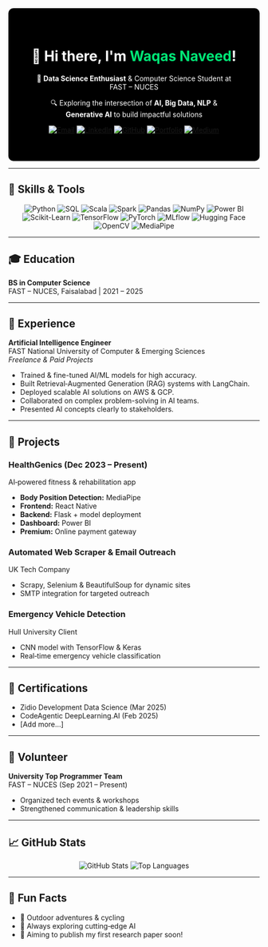 <div align="center" style="background-color: #000; color: #fff; padding: 40px; border-radius: 10px;">

<h1>👋 Hi there, I'm <span style="color: #00e676;">Waqas Naveed</span>!</h1>
<p>🚀 <strong>Data Science Enthusiast</strong> & Computer Science Student at FAST – NUCES</p>
<p>🔍 Exploring the intersection of <strong>AI, Big Data, NLP</strong> & <strong>Generative AI</strong> to build impactful solutions</p>

<p>
  <a href="mailto:waqas56jb@gmail.com"><img src="https://img.shields.io/badge/Email-D14836?style=for-the-badge&logo=gmail&logoColor=white" alt="Email" /></a>
  <a href="https://www.linkedin.com/in/waqas-naveed-630297247/"><img src="https://img.shields.io/badge/LinkedIn-0A66C2?style=for-the-badge&logo=linkedin&logoColor=white" alt="LinkedIn" /></a>
  <a href="https://github.com/Waqas56jb"><img src="https://img.shields.io/badge/GitHub-181717?style=for-the-badge&logo=github&logoColor=white" alt="GitHub" /></a>
  <a href="https://personal-portfolio-website-opal-five.vercel.app/"><img src="https://img.shields.io/badge/Portfolio-FF4081?style=for-the-badge&logo=vercel&logoColor=white" alt="Portfolio" /></a>
  <a href="https://medium.com/@waqas56jb"><img src="https://img.shields.io/badge/Medium-000000?style=for-the-badge&logo=medium&logoColor=white" alt="Medium" /></a>
</p>

</div>

---

## 🧰 Skills & Tools

<p align="center">
  <!-- Programming -->
  <img src="https://img.shields.io/badge/Python-3776AB?style=for-the-badge&logo=python&logoColor=white" alt="Python" />
  <img src="https://img.shields.io/badge/SQL-316192?style=for-the-badge&logo=postgresql&logoColor=white" alt="SQL" />
  <img src="https://img.shields.io/badge/Scala-DC322F?style=for-the-badge&logo=scala&logoColor=white" alt="Scala" />
  <img src="https://img.shields.io/badge/Apache%20Spark-E25A1C?style=for-the-badge&logo=apachespark&logoColor=white" alt="Spark" />

  <!-- Data Manipulation -->
  <img src="https://img.shields.io/badge/Pandas-150458?style=for-the-badge&logo=pandas&logoColor=white" alt="Pandas" />
  <img src="https://img.shields.io/badge/NumPy-013243?style=for-the-badge&logo=numpy&logoColor=white" alt="NumPy" />
  <img src="https://img.shields.io/badge/PowerBI-F2C811?style=for-the-badge&logo=powerbi&logoColor=white" alt="Power BI" />

  <!-- ML & DL -->
  <img src="https://img.shields.io/badge/Scikit--Learn-F7931E?style=for-the-badge&logo=scikit-learn&logoColor=white" alt="Scikit-Learn" />
  <img src="https://img.shields.io/badge/TensorFlow-FF6F00?style=for-the-badge&logo=tensorflow&logoColor=white" alt="TensorFlow" />
  <img src="https://img.shields.io/badge/PyTorch-EE4C2C?style=for-the-badge&logo=pytorch&logoColor=white" alt="PyTorch" />
  <img src="https://img.shields.io/badge/MLflow-0194E2?style=for-the-badge&logo=mlflow&logoColor=white" alt="MLflow" />

  <!-- NLP & CV -->
  <img src="https://img.shields.io/badge/HuggingFace-FF8A00?style=for-the-badge&logo=huggingface&logoColor=black" alt="Hugging Face" />
  <img src="https://img.shields.io/badge/OpenCV-5C3EE8?style=for-the-badge&logo=opencv&logoColor=white" alt="OpenCV" />
  <img src="https://img.shields.io/badge/MediaPipe-FF9C00?style=for-the-badge&logo=mediapipe&logoColor=white" alt="MediaPipe" />
</p>

---

## 🎓 Education

**BS in Computer Science**  
FAST – NUCES, Faisalabad | 2021 – 2025

---

## 💼 Experience

**Artificial Intelligence Engineer**  
FAST National University of Computer & Emerging Sciences  
_Freelance & Paid Projects_  
- Trained & fine-tuned AI/ML models for high accuracy.  
- Built Retrieval‑Augmented Generation (RAG) systems with LangChain.  
- Deployed scalable AI solutions on AWS & GCP.  
- Collaborated on complex problem-solving in AI teams.  
- Presented AI concepts clearly to stakeholders.

---

## 🚀 Projects

### HealthGenics (Dec 2023 – Present)  
AI‑powered fitness & rehabilitation app  
- **Body Position Detection:** MediaPipe  
- **Frontend:** React Native  
- **Backend:** Flask + model deployment  
- **Dashboard:** Power BI  
- **Premium:** Online payment gateway

### Automated Web Scraper & Email Outreach  
UK Tech Company  
- Scrapy, Selenium & BeautifulSoup for dynamic sites  
- SMTP integration for targeted outreach

### Emergency Vehicle Detection  
Hull University Client  
- CNN model with TensorFlow & Keras  
- Real‑time emergency vehicle classification

---

## 📜 Certifications

- Zidio Development Data Science (Mar 2025)  
- CodeAgentic DeepLearning.AI (Feb 2025)  
- [Add more…]

---

## 🤝 Volunteer

**University Top Programmer Team**  
FAST – NUCES (Sep 2021 – Present)  
- Organized tech events & workshops  
- Strengthened communication & leadership skills

---

## 📈 GitHub Stats

<p align="center">
  <img src="https://github-readme-stats.vercel.app/api?username=Waqas56jb&show_icons=true&theme=dark" alt="GitHub Stats" />
  <img src="https://github-readme-stats.vercel.app/api/top-langs/?username=Waqas56jb&layout=compact&theme=dark" alt="Top Languages" />
</p>

---

## 🎯 Fun Facts

- 🚴 Outdoor adventures & cycling  
- 🧠 Always exploring cutting‑edge AI  
- 📄 Aiming to publish my first research paper soon!

